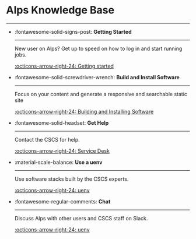 # Alps Knowledge Base

---

<div class="grid cards" markdown>

-   :fontawesome-solid-signs-post: __Getting Started__

    ---

    New user on Alps? Get up to speed on how to log in and start running jobs.

    [:octicons-arrow-right-24: Getting started](getting-started/index.md)

-   :fontawesome-solid-screwdriver-wrench: __Build and Install Software__

    ---

    Focus on your content and generate a responsive and searchable static site

    [:octicons-arrow-right-24: Building and Installing Software](build-install/index.md)

-   :fontawesome-solid-headset: __Get Help__

    ---

    Contact the CSCS for help.

    [:octicons-arrow-right-24: Service Desk](https://jira.cscs.ch/plugins/servlet/desk)

-   :material-scale-balance: __Use a uenv__

    ---

    Use software stacks built by the CSCS experts.

    [:octicons-arrow-right-24: uenv](build-install/uenv.md)

-   :fontawesome-regular-comments: __Chat__

    ---

    Discuss Alps with other users and CSCS staff on Slack.

    [:octicons-arrow-right-24: uenv](https://cscs-users.slack.com/)

</div>
